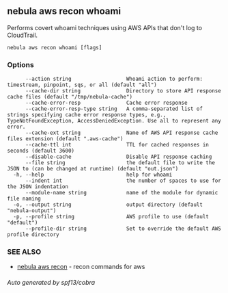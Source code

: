 ## nebula aws recon whoami

Performs covert whoami techniques using AWS APIs that don't log to CloudTrail.

```
nebula aws recon whoami [flags]
```

### Options

```
      --action string                  Whoami action to perform: timestream, pinpoint, sqs, or all (default "all")
      --cache-dir string               Directory to store API response cache files (default "/tmp/nebula-cache")
      --cache-error-resp               Cache error response
      --cache-error-resp-type string   A comma-separated list of strings specifying cache error response types, e.g., TypeNotFoundException, AccessDeniedException. Use all to represent any error.
      --cache-ext string               Name of AWS API response cache files extension (default ".aws-cache")
      --cache-ttl int                  TTL for cached responses in seconds (default 3600)
      --disable-cache                  Disable API response caching
      --file string                    the default file to write the JSON to (can be changed at runtime) (default "out.json")
  -h, --help                           help for whoami
      --indent int                     the number of spaces to use for the JSON indentation
      --module-name string             name of the module for dynamic file naming
  -o, --output string                  output directory (default "nebula-output")
  -p, --profile string                 AWS profile to use (default "default")
      --profile-dir string             Set to override the default AWS profile directory
```

### SEE ALSO

* [nebula aws recon](nebula_aws_recon.md)	 - recon commands for aws

###### Auto generated by spf13/cobra
